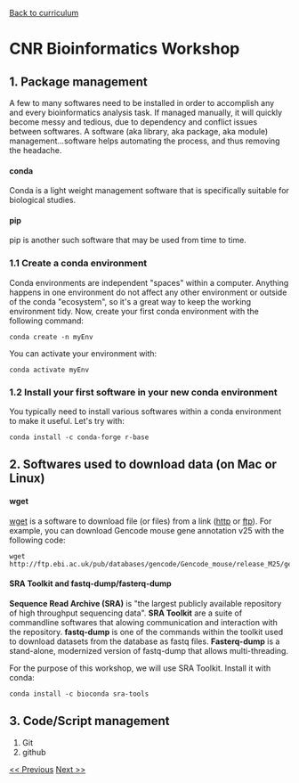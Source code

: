[Back to curriculum](README.md)
# CNR Bioinformatics Workshop

## 1. Package management
A few to many softwares need to be installed in order to accomplish any and every bioinformatics analysis task. If managed manually, it will quickly become messy and tedious, due to dependency and conflict issues between softwares. A software (aka library, aka package, aka module) management...software helps automating the process, and thus removing the headache.  
  
#### conda   
Conda is a light weight management software that is specifically suitable for biological studies.  
  
#### pip  
pip is another such software that may be used from time to time.  
   
### 1.1 Create a conda environment
Conda environments are independent "spaces" within a computer. Anything happens in one environment do not affect any other environment or outside of the conda "ecosystem", so it's a great way to keep the working environment tidy. Now, create your first conda environment with the following command:  
```
conda create -n myEnv
```
You can activate your environment with:  
```
conda activate myEnv
```
  
### 1.2 Install your first software in your new conda environment
You typically need to install various softwares within a conda environment to make it useful. Let's try with:
```
conda install -c conda-forge r-base
```

## 2. Softwares used to download data (on Mac or Linux)
#### wget  
[wget](https://www.gnu.org/software/wget/) is a software to download file (or files) from a link ([http](https://en.wikipedia.org/wiki/Hypertext_Transfer_Protocol) or [ftp](https://en.wikipedia.org/wiki/File_Transfer_Protocol)).
For example, you can download Gencode mouse gene annotation v25 with the following code:
```
wget http://ftp.ebi.ac.uk/pub/databases/gencode/Gencode_mouse/release_M25/gencode.vM25.annotation.gtf.gz
```
#### SRA Toolkit and fastq-dump/fasterq-dump  
**Sequence Read Archive (SRA)** is "the largest publicly available repository of high throughput sequencing data". **SRA Toolkit** are a suite of commandline softwares that alowing communication and interaction with the repository. **fastq-dump** is one of the commands within the toolkit used to download datasets from the database as fastq files.
**Fasterq-dump** is a stand-alone, modernized version of fastq-dump that allows multi-threading.

For the purpose of this workshop, we will use SRA Toolkit. Install it with conda:
```
conda install -c bioconda sra-tools
```

## 3. Code/Script management
1. Git
2. github

[<< Previous](0-the-basics.md)  [Next >>](2-alignment.md)  
